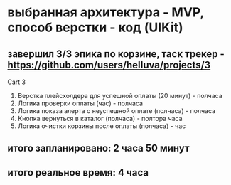 # выбранная архитектура - MVP, способ верстки - код (UIKit)

## завершил 3/3 эпика по корзине, таск трекер - https://github.com/users/heIIuva/projects/3

Cart 3 
1. Верстка плейсхолдера для успешной оплаты (20 минут) - полчаса
2. Логика проверки оплаты (час) - полчаса
3. Логика показа алерта о неуспешной оплате (полчаса) - полчаса
4. Кнопка вернуться в каталог (полчаса) - полтора часа
5. Логика очистки корзины после оплаты (полчаса) - час

## итого запланировано: 2 часа 50 минут 
## итого реальное время: 4 часа

